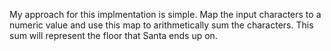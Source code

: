 My approach for this implmentation is simple.  Map the input characters to a numeric value and use this map to arithmetically sum the characters.  This sum will represent the floor that Santa ends up on.
